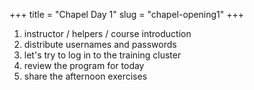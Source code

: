 +++
title = "Chapel Day 1"
slug = "chapel-opening1"
+++

1. instructor / helpers / course introduction
1. distribute usernames and passwords
1. let's try to log in to the training cluster
1. review the program for today
1. share the afternoon exercises
